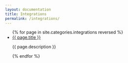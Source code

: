 ```yaml
---
layout: documentation
title: Integrations
permalink: /integrations/
---
```


<ul class="index-list">
  {% for page in site.categories.integrations reversed %}
    <li>
      <a href="{{page.url}}">{{ page.title }}</a>
      <p>{{ page.description }}</p>
    </li>
  {% endfor %}
</ul>
